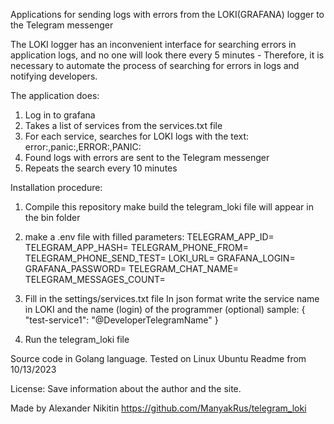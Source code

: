 Applications for sending logs with errors from the LOKI(GRAFANA) logger to the Telegram messenger

The LOKI logger has an inconvenient interface for searching errors in application logs,
and no one will look there every 5 minutes -
Therefore, it is necessary to automate the process of searching for errors in logs and notifying developers.

The application does:
1. Log in to grafana
2. Takes a list of services from the services.txt file
3. For each service, searches for LOKI logs with the text: error:,panic:,ERROR:,PANIC:
4. Found logs with errors are sent to the Telegram messenger
5. Repeats the search every 10 minutes


Installation procedure:
1. Compile this repository
make build
the telegram_loki file will appear in the bin folder


2. make a .env file with filled parameters:
TELEGRAM_APP_ID=
TELEGRAM_APP_HASH=
TELEGRAM_PHONE_FROM=
TELEGRAM_PHONE_SEND_TEST=
LOKI_URL=
GRAFANA_LOGIN=
GRAFANA_PASSWORD=
TELEGRAM_CHAT_NAME=
TELEGRAM_MESSAGES_COUNT=


3. Fill in the settings/services.txt file
In json format write the service name in LOKI
and the name (login) of the programmer (optional)
sample:
{
   "test-service1": "@DeveloperTelegramName"
}


3. Run the telegram_loki file


Source code in Golang language.
Tested on Linux Ubuntu
Readme from 10/13/2023

License:
Save information about the author and the site.

Made by Alexander Nikitin
https://github.com/ManyakRus/telegram_loki